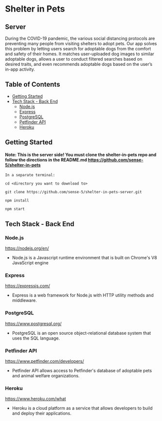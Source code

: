 # Shelter in Pets

## Server

During the COVID-19 pandemic, the various social distancing protocols are preventing many people from visiting shelters to adopt pets. Our app solves this problem by letting users search for adoptable dogs from the comfort and safety of their homes. It matches user-uploaded dog images to similar adoptable dogs, allows a user to conduct filtered searches based on desired traits, and even recommends adoptable dogs based on the user’s in-app activity.

## Table of Contents

* [Getting Started](#Getting-Started)
* [Tech Stack - Back End](#Tech-Stack---Back-End)
  * [Node.js](#Node.js)
  * [Express](#Express)
  * [PostgreSQL](#PostgreSQL)
  * [Petfinder API](#Petfinder-API)
  * [Heroku](#Heroku)

## Getting Started

#### Note: This is the server side! You must clone the shelter-in-pets repo and follow the directions in the README.md https://github.com/sense-5/shelter-in-pets

```
In a separate terminal:

cd <directory you want to download to>

git clone https://github.com/sense-5/shelter-in-pets-server.git

npm install

npm start
```

## Tech Stack - Back End

### Node.js

https://nodejs.org/en/

* Node.js is a Javascript runtime environment that is built on Chrome's V8 JavaScript engine

### Express

https://expressjs.com/

* Express is a web framework for Node.js with HTTP utility methods and middleware.

### PostgreSQL

https://www.postgresql.org/

* PostgreSQL is an open source object-relational database system that uses the SQL language.

### Petfinder API

https://www.petfinder.com/developers/

* Petfinder API allows access to Petfinder's database of adoptable pets and animal welfare organizations.

### Heroku

https://www.heroku.com/what

* Heroku is a cloud platform as a service that allows developers to build and deploy their applications.
